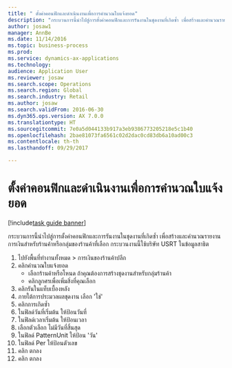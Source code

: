 ```yaml
--- 
title: " ตั้งค่าคอนฟิกและดำเนินงานเพื่อการคำนวณใบแจ้งยอด"
description: "กระบวนการนี้นำไปสู่การตั้งค่าคอนฟิกและการรันงานในชุดงานที่เกิดซ้ำ เพื่อสร้างและคำนวณรายงานการเงินสำหรับร้านค้าหรือกลุ่มของร้านค้าที่เลือก "
author: josaw1
manager: AnnBe
ms.date: 11/14/2016
ms.topic: business-process
ms.prod: 
ms.service: dynamics-ax-applications
ms.technology: 
audience: Application User
ms.reviewer: josaw
ms.search.scope: Operations
ms.search.region: Global
ms.search.industry: Retail
ms.author: josaw
ms.search.validFrom: 2016-06-30
ms.dyn365.ops.version: AX 7.0.0
ms.translationtype: HT
ms.sourcegitcommit: 7e0a5d044133b917a3eb9386773205218e5c1b40
ms.openlocfilehash: 2bae81073fa6561c02d2dac0cd83db6a10ad00c3
ms.contentlocale: th-th
ms.lasthandoff: 09/29/2017

---
```

# <a name="configure-and-run-a-job-to-calculate-statements"></a> ตั้งค่าคอนฟิกและดำเนินงานเพื่อการคำนวณใบแจ้งยอด

[!include[task guide banner](../includes/task-guide-banner.md)]

กระบวนการนี้นำไปสู่การตั้งค่าคอนฟิกและการรันงานในชุดงานที่เกิดซ้ำ เพื่อสร้างและคำนวณรายงานการเงินสำหรับร้านค้าหรือกลุ่มของร้านค้าที่เลือก  กระบวนงานนี้ใช้บริษัท USRT ในข้อมูลสาธิต

1. ไปยังพื้นที่ทำงานทั้งหมด > การเงินของร้านค้าปลีก 
2. คลิกคำนวณใบแจ้งยอด 
    * เลือกร้านค้าหรือโหนด ถ้าคุณต้องการสร้างชุดงานสำหรับกลุ่มร้านค้า   
    * คลิกลูกศรเพื่อเพิ่มสิ่งที่คุณเลือก   
3. คลิกรันในแท็บเบื้องหลัง 
4. ภายใต้การประมวลผลชุดงาน เลือก 'ใช่' 
5. คลิกการเกิดซ้ำ
6. ในฟิลด์วันที่เริ่มต้น ให้ป้อนวันที่ 
7. ในฟิลด์เวลาเริ่มต้น ให้ป้อนเวลา 
8. เลือกตัวเลือก ไม่มีวันที่สิ้นสุด
9. ในฟิลด์ PatternUnit ให้ป้อน 'วัน' 
10. ในฟิลด์ Per ให้ป้อนตัวเลข
11. คลิก ตกลง
12. คลิก ตกลง


